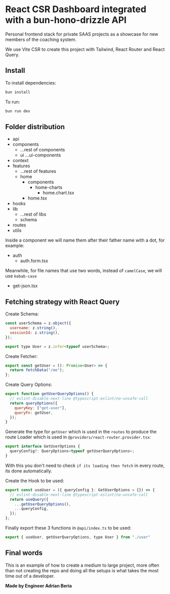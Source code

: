 # React CSR Dashboard integrated with a bun-hono-drizzle API

Personal frontend stack for private SAAS projects as a showcase for new members of the coaching system.

We use Vite CSR to create this project with Tailwind, React Router and React Query.

## Install

To install dependencies:

```bash
bun install
```

To run:

```bash
bun run dev
```

## Folder distribution

- api
- components
  - ...rest of components
  - ui
    ...ui-components
- context
- features
  - ...rest of features
  - home
    - components
      - home-charts
        - home.chart.tsx
    - home.tsx
- hooks
- lib
  - ...rest of libs
  - schema
- routes
- utils

Inside a component we will name them after their father name with a dot, for example:

- auth
  - auth.form.tsx

Meanwhile, for file names that use two words, instead of `camelCase`, we will use `kebab-case`

- get-json.tsx

## Fetching strategy with React Query

Create Schema:

```javascript
const userSchema = z.object({
  username: z.string(),
  sessionId: z.string(),
});

export type User = z.infer<typeof userSchema>;
```

Create Fetcher:

```javascript
export const getUser = (): Promise<User> => {
  return fetchData("/me");
};
```

Create Query Options:

```javascript
export function getUserQueryOptions() {
  // eslint-disable-next-line @typescript-eslint/no-unsafe-call
  return queryOptions({
    queryKey: ["get-user"],
    queryFn: getUser,
  });
}
```

Generate the type for `getUser` which is used in the `routes` to produce the route Loader which is used in `@providers/react-router.provider.tsx`:

```javascript
export interface GetUserOptions {
  queryConfig?: QueryOptions<typeof getUserQueryOptions>;
}
```

With this you don't need to check `if its loading then fetch` in every route, its done automatically.

Create the Hook to be used:

```javascript
export const useUser = ({ queryConfig }: GetUserOptions = {}) => {
  // eslint-disable-next-line @typescript-eslint/no-unsafe-call
  return useQuery({
    ...getUserQueryOptions(),
    ...queryConfig,
  });
};
```

Finally export these 3 functions in `@api/index.ts` to be used:

```javascript
export { useUser, getUserQueryOptions, type User } from "./user"
```

## Final words

This is an example of how to create a medium to large project, more often than not creating the repo and doing all the setups is what takes the most time out of a developer.

**Made by Engineer Adrian Beria**
